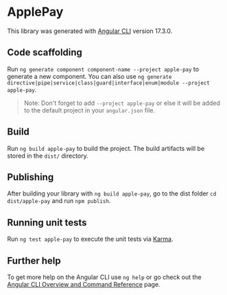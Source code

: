 # ApplePay

This library was generated with [Angular CLI](https://github.com/angular/angular-cli) version 17.3.0.

## Code scaffolding

Run `ng generate component component-name --project apple-pay` to generate a new component. You can also use `ng generate directive|pipe|service|class|guard|interface|enum|module --project apple-pay`.

> Note: Don't forget to add `--project apple-pay` or else it will be added to the default project in your `angular.json` file.

## Build

Run `ng build apple-pay` to build the project. The build artifacts will be stored in the `dist/` directory.

## Publishing

After building your library with `ng build apple-pay`, go to the dist folder `cd dist/apple-pay` and run `npm publish`.

## Running unit tests

Run `ng test apple-pay` to execute the unit tests via [Karma](https://karma-runner.github.io).

## Further help

To get more help on the Angular CLI use `ng help` or go check out the [Angular CLI Overview and Command Reference](https://angular.io/cli) page.
